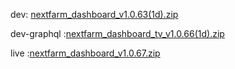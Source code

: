 dev: [nextfarm_dashboard_v1.0.63(1d).zip](https://github.com/user-attachments/files/17675247/nextfarm_dashboard_v1.0.63.1d.zip)





dev-graphql :[nextfarm_dashboard_tv_v1.0.66(1d).zip](https://github.com/user-attachments/files/17734608/nextfarm_dashboard_tv_v1.0.66.1d.zip)

live :[nextfarm_dashboard_v1.0.67.zip](https://github.com/user-attachments/files/17748185/nextfarm_dashboard_v1.0.67.zip)
